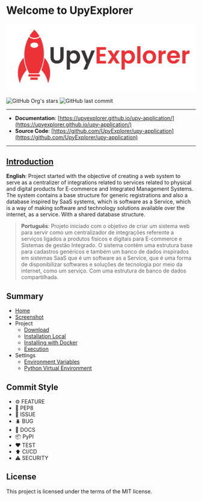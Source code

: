 # Welcome to UpyExplorer

![](https://raw.githubusercontent.com/UpyExplorer/upy-application/master/docs/assets/upy-explorer.png)

![GitHub Org's stars](https://img.shields.io/github/stars/UpyExplorer?label=LinuxProfile&style=flat-square)
![GitHub last commit](https://img.shields.io/github/last-commit/UpyExplorer/upy-application?style=flat-square)

---

- **Documentation**: [https://upyexplorer.github.io/upy-application/](https://upyexplorer.github.io/upy-application/)
- **Source Code**: [https://github.com/UpyExplorer/upy-application](https://github.com/UpyExplorer/upy-application)

---

## [Introduction](https://docs.linuxprofile.com/)

**English**: Project started with the objective of creating a web system to serve as a centralizer of integrations related to services related to physical and digital products for E-commerce and Integrated Management Systems. The system contains a base structure for generic registrations and also a database inspired by SaaS systems, which is software as a Service, which is a way of making software and technology solutions available over the internet, as a service. With a shared database structure.

> **Português**: Projeto iniciado com o objetivo de criar um sistema web para servir como um centralizador de integrações referente a serviços ligados a produtos físicos e digitais para E-commerce e Sistemas de gestão Integrado. O sistema contém uma estrutura base para cadastros genéricos e também um banco de dados inspirados em sistemas SaaS que é um software as a Service, que é uma forma de disponibilizar softwares e soluções de tecnologia por meio da internet, como um serviço. Com uma estrutura de banco de dados compartilhada.

## Summary

- [Home](https://upyexplorer.github.io/upy-application/)
- [Screenshot](https://upyexplorer.github.io/upy-application/nav/screenshot/)
- Project
    - [Download](https://upyexplorer.github.io/upy-application/nav/project/download/)
    - [Installation Local](https://upyexplorer.github.io/upy-application/nav/project/installation-local/)
    - [Installing with Docker](https://upyexplorer.github.io/upy-application/nav/project/installation-docker/)
    - [Execution](https://upyexplorer.github.io/upy-application/nav/project/execution/)
- Settings
    - [Environment Variables](https://upyexplorer.github.io/upy-application/nav/settings/environment-variables/)
    - [Python Virtual Environment](https://upyexplorer.github.io/upy-application/nav/settings/python-virtual-environment/)

## Commit Style

- ⚙️ FEATURE
- 📝 PEP8
- 📌 ISSUE
- 🪲 BUG
- 📘 DOCS
- 📦 PyPI
- ❤️️ TEST
- ⬆️ CI/CD
- ⚠️ SECURITY

## License

This project is licensed under the terms of the MIT license.
